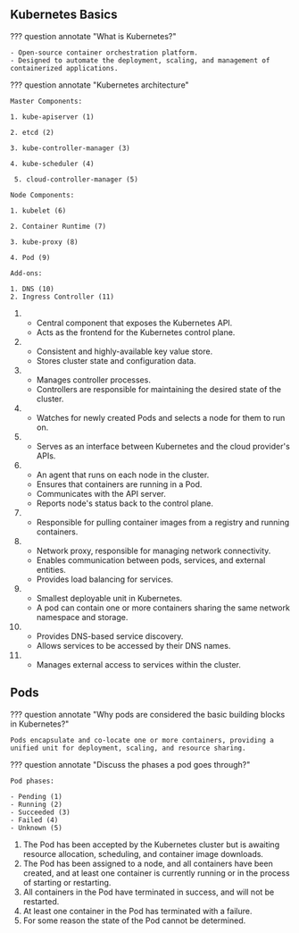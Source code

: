 ## Kubernetes Basics

??? question annotate "What is Kubernetes?"

    - Open-source container orchestration platform.
    - Designed to automate the deployment, scaling, and management of containerized applications.

<!-- end of question -->


??? question annotate "Kubernetes architecture"

    Master Components:
    
    1. kube-apiserver (1)
    
    2. etcd (2)
    
    3. kube-controller-manager (3)
    
    4. kube-scheduler (4)

     5. cloud-controller-manager (5)
    
    Node Components:
    
    1. kubelet (6)
    
    2. Container Runtime (7)
    
    3. kube-proxy (8)
    
    4. Pod (9)

    Add-ons:
    
    1. DNS (10)
    2. Ingress Controller (11)

1.  - Central component that exposes the Kubernetes API.
    - Acts as the frontend for the Kubernetes control plane.
2.  - Consistent and highly-available key value store.
    - Stores cluster state and configuration data.
3.  - Manages controller processes.
    - Controllers are responsible for maintaining the desired state of the cluster.
4.  - Watches for newly created Pods and selects a node for them to run on.
5.  - Serves as an interface between Kubernetes and the cloud provider's APIs.
6.  - An agent that runs on each node in the cluster.
    - Ensures that containers are running in a Pod.
    - Communicates with the API server.
    - Reports node's status back to the control plane.
7.  - Responsible for pulling container images from a registry and running containers.
8.  - Network proxy, responsible for managing network connectivity.
    - Enables communication between pods, services, and external entities.
    - Provides load balancing for services.
9.  - Smallest deployable unit in Kubernetes.
    - A pod can contain one or more containers sharing the same network namespace and storage.
10. - Provides DNS-based service discovery.
    - Allows services to be accessed by their DNS names.
11. - Manages external access to services within the cluster.

<!-- end of question -->


## Pods

??? question annotate "Why pods are considered the basic building blocks in Kubernetes?"

    Pods encapsulate and co-locate one or more containers, providing a unified unit for deployment, scaling, and resource sharing.

<!-- end of question -->


??? question annotate "Discuss the phases a pod goes through?"

    Pod phases:
    
    - Pending (1)
    - Running (2)
    - Succeeded (3)
    - Failed (4)
    - Unknown (5)

1.  The Pod has been accepted by the Kubernetes cluster but is awaiting resource allocation, scheduling, and container image downloads.
2.  The Pod has been assigned to a node, and all containers have been created, and at least one container is currently running or in the process of starting or restarting.
3.  All containers in the Pod have terminated in success, and will not be restarted.
4.  At least one container in the Pod has terminated with a failure.
5.  For some reason the state of the Pod cannot be determined.

<!-- end of question -->
